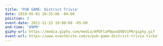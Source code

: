 ```yaml
---
title: 'PUB GAME: District Trivia'
date: 2019-05-01 20:35:00 -04:00
position: 3
event-date: 2021-12-23 19:00:00 -05:00
end-time: '09PM'
giphy-url: https://media.giphy.com/media/APDFlaP8poxD9DV1PM/giphy.gif
event-url: https://www.eventbrite.com/e/pub-game-district-trivia-tickets-216014092967
---
```


